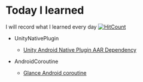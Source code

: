 
# Today I learned 
I will record what I learned every day
[![HitCount](http://hits.dwyl.com/superbderrick/https://githubcom/superbderrick/TIL.svg)](http://hits.dwyl.com/superbderrick/https://githubcom/superbderrick/TIL)

- UnityNativePlugin
  - [Unity Android Native Plugin AAR Dependency](https://github.com/superbderrick/TIL/blob/master/UnityNativePlugin/UnityAARDefendecy.md)

- AndroidCoroutine
  - [Glance Android coroutine](https://github.com/superbderrick/TIL/blob/master/AndroidCoroutine/coroutine00.md)





